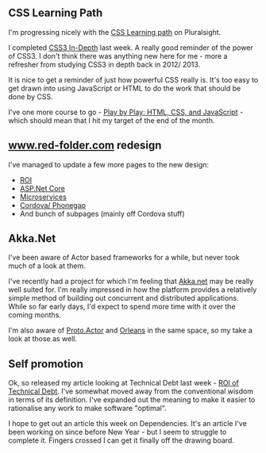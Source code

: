 ## CSS Learning Path
I'm progressing nicely with the [CSS Learning path](https://app.pluralsight.com/paths/skills/css) on Pluralsight.

I completed [CSS3 In-Depth](https://app.pluralsight.com/library/courses/css3-in-depth/table-of-contents) last week.  A really good reminder of the power of CSS3.  I don't think there was anything new here for me - more a refresher from studying CSS3 in depth back in 2012/ 2013.

It is nice to get a reminder of just how powerful CSS really is.  It's too easy to get drawn into using JavaScript or HTML to do the work that should be done by CSS.

I've one more course to go - [Play by Play: HTML, CSS, and JavaScript](https://app.pluralsight.com/library/courses/play-by-play-lea-verou/table-of-contents) - which should mean that I hit my target of the end of the month.

## www.red-folder.com redesign
I've managed to update a few more pages to the new design:

* [ROI](/Projects/ROI)
* [ASP.Net Core](/Projects/AspNetCore)
* [Microservices](/Projects/Microservices)
* [Cordova/ Phonegap](/Projects/Cordova)
* And bunch of subpages (mainly off Cordova stuff)

## Akka.Net
I've been aware of Actor based frameworks for a while, but never took much of a look at them.

I've recently had a project for which I'm feeling that [Akka.net](http://getakka.net/) may be really well suited for.  I'm really impressed in how the platform provides a relatively simple method of building out concurrent and distributed applications.  While so far early days, I'd expect to spend more time with it over the coming months.

I'm also aware of [Proto.Actor](http://proto.actor/) and [Orleans](https://dotnet.github.io/orleans/) in the same space, so my take a look at those as well.

## Self promotion
Ok, so released my article looking at Technical Debt last week - [ROI of Technical Debt](/blog/roi-of-technical-debt).  I've somewhat moved away from the conventional wisdom in terms of its definition.  I've expanded out the meaning to make it easier to rationalise any work to make software "optimal".

I hope to get out an article this week on Dependencies.  It's an article I've been working on since before New Year - but I seem to struggle to complete it.  Fingers crossed I can get it finally off the drawing board.
